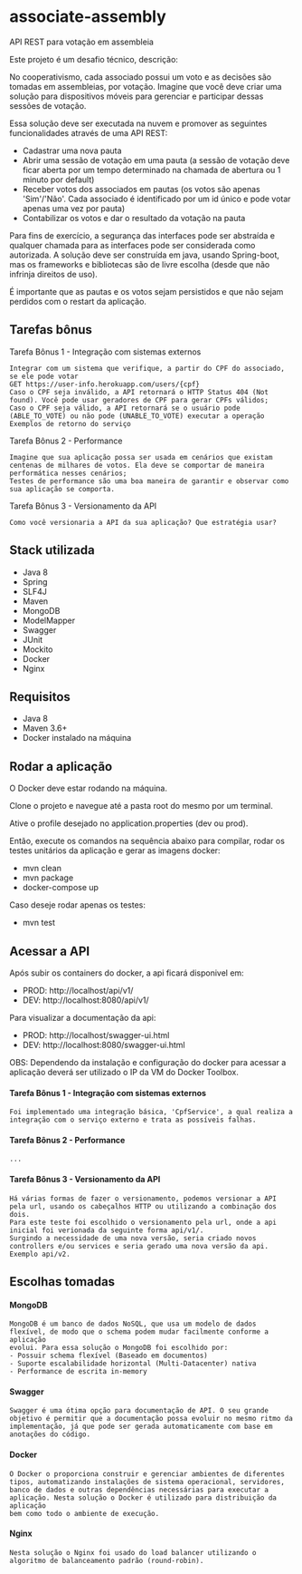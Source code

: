 # associate-assembly

API REST para votação em assembleia

Este projeto é um desafio técnico, descrição:

No cooperativismo, cada associado possui um voto e as decisões são tomadas em assembleias, por votação. Imagine que você deve criar uma solução para dispositivos móveis para gerenciar e participar dessas sessões de votação.

Essa solução deve ser executada na nuvem e promover as seguintes funcionalidades através de uma API REST:

- Cadastrar uma nova pauta
- Abrir uma sessão de votação em uma pauta (a sessão de votação deve ficar aberta por um tempo determinado na chamada de abertura ou 1 minuto por default)
- Receber votos dos associados em pautas (os votos são apenas 'Sim'/'Não'. Cada associado é identificado por um id único e pode votar apenas uma vez por pauta)
- Contabilizar os votos e dar o resultado da votação na pauta

Para fins de exercício, a segurança das interfaces pode ser abstraída e qualquer chamada para as interfaces pode ser considerada como autorizada. A solução deve ser construída em java, usando Spring-boot, mas os frameworks e bibliotecas são de livre escolha (desde que não infrinja direitos de uso).

É importante que as pautas e os votos sejam persistidos e que não sejam perdidos com o restart da aplicação.

## Tarefas bônus

Tarefa Bônus 1 - Integração com sistemas externos

    Integrar com um sistema que verifique, a partir do CPF do associado, se ele pode votar
    GET https://user-info.herokuapp.com/users/{cpf}
    Caso o CPF seja inválido, a API retornará o HTTP Status 404 (Not found). Você pode usar geradores de CPF para gerar CPFs válidos;
    Caso o CPF seja válido, a API retornará se o usuário pode (ABLE_TO_VOTE) ou não pode (UNABLE_TO_VOTE) executar a operação Exemplos de retorno do serviço

Tarefa Bônus 2 - Performance

    Imagine que sua aplicação possa ser usada em cenários que existam centenas de milhares de votos. Ela deve se comportar de maneira performática nesses cenários;
    Testes de performance são uma boa maneira de garantir e observar como sua aplicação se comporta.

Tarefa Bônus 3 - Versionamento da API

    Como você versionaria a API da sua aplicação? Que estratégia usar?

## Stack utilizada

- Java 8
- Spring
- SLF4J
- Maven
- MongoDB
- ModelMapper
- Swagger
- JUnit
- Mockito
- Docker
- Nginx

## Requisitos

- Java 8
- Maven 3.6+
- Docker instalado na máquina

## Rodar a aplicação

O Docker deve estar rodando na máquina.

Clone o projeto e navegue até a pasta root do mesmo por um terminal.

Ative o profile desejado no application.properties (dev ou prod).

Então, execute os comandos na sequência abaixo para compilar, rodar os testes unitários da aplicação e gerar as imagens docker:

- mvn clean
- mvn package
- docker-compose up

Caso deseje rodar apenas os testes:
- mvn test

## Acessar a API

Após subir os containers do docker, a api ficará disponivel em:

- PROD: http://localhost/api/v1/
- DEV: http://localhost:8080/api/v1/

Para visualizar a documentação da api:

- PROD: http://localhost/swagger-ui.html
- DEV: http://localhost:8080/swagger-ui.html

OBS: Dependendo da instalação e configuração do docker para acessar a aplicação deverá ser utilizado o IP da VM do Docker Toolbox. 

#### Tarefa Bônus 1 - Integração com sistemas externos
    Foi implementado uma integração básica, 'CpfService', a qual realiza a integração com o serviço externo e trata as possíveis falhas.

#### Tarefa Bônus 2 - Performance
    ...

#### Tarefa Bônus 3 - Versionamento da API
    Há várias formas de fazer o versionamento, podemos versionar a API pela url, usando os cabeçalhos HTTP ou utilizando a combinação dos dois.
    Para este teste foi escolhido o versionamento pela url, onde a api inicial foi verionada da seguinte forma api/v1/.
    Surgindo a necessidade de uma nova versão, seria criado novos controllers e/ou services e seria gerado uma nova versão da api. Exemplo api/v2.
    
## Escolhas tomadas

#### MongoDB
    MongoDB é um banco de dados NoSQL, que usa um modelo de dados flexível, de modo que o schema podem mudar facilmente conforme a aplicação
    evolui. Para essa solução o MongoDB foi escolhido por:
    - Possuir schema flexível (Baseado em documentos)
    - Suporte escalabilidade horizontal (Multi-Datacenter) nativa
    - Performance de escrita in-memory
    

#### Swagger
	Swagger é uma ótima opção para documentação de API. O seu grande objetivo é permitir que a documentação possa evoluir no mesmo ritmo da 
	implementação, já que pode ser gerada automaticamente com base em anotações do código.

#### Docker
	O Docker o proporciona construir e gerenciar ambientes de diferentes tipos, automatizando instalações de sistema operacional, servidores, 
	banco de dados e outras dependências necessárias para executar a aplicação. Nesta solução o Docker é utilizado para distribuição da aplicação
	bem como todo o ambiente de execução. 
	
#### Nginx
	Nesta solução o Nginx foi usado do load balancer utilizando o algoritmo de balanceamento padrão (round-robin).